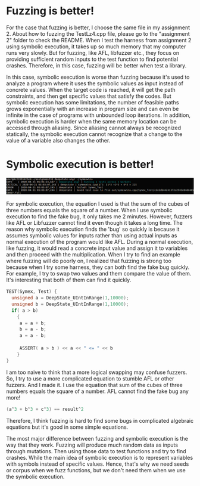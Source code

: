 # Fuzzing is better!

For the case that fuzzing is better, I choose the same file in my assignment 2. About how to fuzzing the TestLz4.cpp file, please go to the "assignment 2" folder to check the README. When I test the harness from assignment 2 using symbolic execution, it takes up so much memory that my computer runs very slowly. But for fuzzing, like AFL, libfuzzer etc., they focus on providing sufficient random inputs to the test function to find potential crashes. Therefore, in this case, fuzzing will be better when test a library.

In this case, symbolic execution is worse than fuzzing because it's used to analyze a program where it uses the symbolic values as input instead of concrete values. When the target code is reached, it will get  the path constraints, and then get specific values that satisfy the codes. But symbolic execution has some limitations, the number of feasible paths grows exponentially with an increase in program size and can even be infinite in the case of programs with unbounded loop iterations. In addition, symbolic execution is harder when the same memory location can be accessed through aliasing. Since aliasing cannot always be recognized statically, the symbolic execution cannot recognize that a change to the value of a variable also changes the other. 

# Symbolic execution is better!

![image-20200420220414151](results.assets/image-20200420220414151.png)

For symbolic execution, the equation I used is that the sum of the cubes of three numbers equals the square of a number. When I use symbolic execution to find the fake bug, it only takes me 2 minutes. However, fuzzers like AFL or Libfuzzer cannot find it even though it takes a long time. The reason why symbolic execution finds the 'bug' so quickly is because it assumes symbolic values for inputs rather than using actual inputs as normal execution  of the program would like AFL. During a normal execution, like fuzzing, it would read a concrete input value and assign it to variables and then proceed with the multiplication. When I try to find an example where fuzzing will do poorly on, I realized that fuzzing is strong too because when I try some harness, they can both find the fake bug quickly. For example, I try to swap two values and them compare the value of them. It's interesting that both of them can find it quickly. 

```c
TEST(Symex, Test) {
  unsigned a = DeepState_UIntInRange(1,10000);
  unsigned b = DeepState_UIntInRange(1,10000);
  if( a > b)
    {
     a = a + b;
     b = a - b;
     a = a - b;

     ASSERT( a > b ) << a << " <= " << b
    }
}
```

I am too naive to think that a more logical swapping may confuse fuzzers. So, I try to use a more complicated equation to stumble AFL or other fuzzers. And I made it. I use the equation that sum of the cubes of three numbers equals the square of a number. AFL cannot find the fake bug any more! 

```c
(a^3 + b^3 + c^3) == result^2
```

Therefore, I think fuzzing is hard to find some bugs in complicated algebraic equations but it's good in some simple equations.

The most major difference between fuzzing and symbolic execution is the way that they work. Fuzzing will produce much random data as inputs through mutations. Then using those data to test functions and try to find crashes. While the main idea of symbolic execution is to represent variables with symbols instead of specific values. Hence, that's why we need seeds or corpus when we fuzz functions, but we don't need them when we use the symbolic execution.
